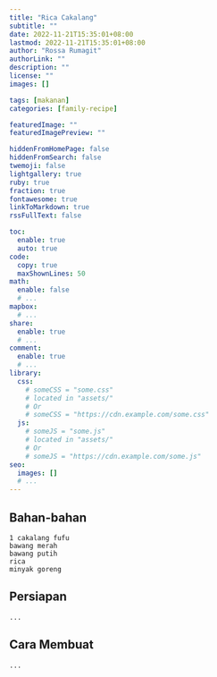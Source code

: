 ```yaml
---
title: "Rica Cakalang"
subtitle: ""
date: 2022-11-21T15:35:01+08:00
lastmod: 2022-11-21T15:35:01+08:00
author: "Rossa Rumagit"
authorLink: ""
description: ""
license: ""
images: []

tags: [makanan]
categories: [family-recipe]

featuredImage: ""
featuredImagePreview: ""

hiddenFromHomePage: false
hiddenFromSearch: false
twemoji: false
lightgallery: true
ruby: true
fraction: true
fontawesome: true
linkToMarkdown: true
rssFullText: false

toc:
  enable: true
  auto: true
code:
  copy: true
  maxShownLines: 50
math:
  enable: false
  # ...
mapbox:
  # ...
share:
  enable: true
  # ...
comment:
  enable: true
  # ...
library:
  css:
    # someCSS = "some.css"
    # located in "assets/"
    # Or
    # someCSS = "https://cdn.example.com/some.css"
  js:
    # someJS = "some.js"
    # located in "assets/"
    # Or
    # someJS = "https://cdn.example.com/some.js"
seo:
  images: []
  # ...
---
```



## Bahan-bahan
```
1 cakalang fufu
bawang merah
bawang putih
rica
minyak goreng
```

## Persiapan
`...`

## Cara Membuat
`...`


